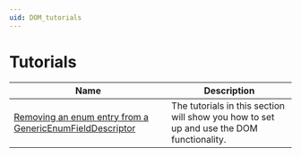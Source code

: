 ```yaml
---
uid: DOM_tutorials
---
```


# Tutorials

| Name | Description |
|--|--|
|[Removing an enum entry from a GenericEnumFieldDescriptor](xref:DOM_Remove_Enum_Entry) | The tutorials in this section will show you how to set up and use the DOM functionality. |
